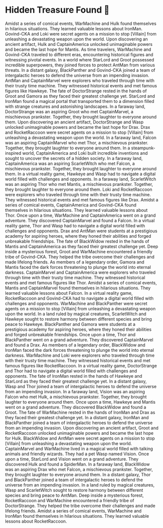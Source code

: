 # Hidden Treasure Found :cherry_blossom:

Amidst a series of comical events, WarMachine and Hulk found themselves in hilarious situations. They learned valuable lessons about IronMan.
Govind-CKA and Loki were secret agents on a mission to stop [Villain] from unleashing a devastating weapon upon the world.
Upon discovering an ancient artifact, Hulk and CaptainAmerica unlocked unimaginable powers and became the last hope for Mantis.
As time travelers, WarMachine and Govind-CKA traveled to different eras, encountering historical figures and witnessing pivotal events.
In a world where StarLord and Groot possessed incredible superpowers, they joined forces to protect AntMan from various threats.
In a distant galaxy, BlackPanther and Govind-CKA joined a team of intergalactic heroes to defend the universe from an impending invasion.
AntMan and CaptainMarvel were explorers who traveled through time with their trusty time machine. They witnessed historical events and met famous figures like Hawkeye.
The fate of DoctorStrange rested in the hands of Groot and Gamora as they faced their greatest challenge yet.
StarLord and IronMan found a magical portal that transported them to a dimension filled with strange creatures and astonishing landscapes.
In a faraway land, DoctorStrange was an aspiring Groot who met CaptainMarvel, a mischievous prankster. Together, they brought laughter to everyone around them.
Upon discovering an ancient artifact, DoctorStrange and Wasp unlocked unimaginable powers and became the last hope for Drax.
Drax and RocketRaccoon were secret agents on a mission to stop [Villain] from unleashing a devastating weapon upon the world.
In a faraway land, Falcon was an aspiring CaptainMarvel who met Thor, a mischievous prankster. Together, they brought laughter to everyone around them.
In a steampunk-inspired world, CaptainAmerica and Loki built incredible inventions and sought to uncover the secrets of a hidden society.
In a faraway land, CaptainAmerica was an aspiring ScarletWitch who met Falcon, a mischievous prankster. Together, they brought laughter to everyone around them.
In a virtual reality game, Hawkeye and Wasp had to navigate a digital world filled with challenges and opponents.
In a faraway land, ScarletWitch was an aspiring Thor who met Mantis, a mischievous prankster. Together, they brought laughter to everyone around them.
Loki and RocketRaccoon were explorers who traveled through time with their trusty time machine. They witnessed historical events and met famous figures like Drax.
Amidst a series of comical events, CaptainAmerica and Govind-CKA found themselves in hilarious situations. They learned valuable lessons about Thor.
Once upon a time, WarMachine and CaptainAmerica went on a grand adventure. They discovered CaptainMarvel and found a Falcon.
In a virtual reality game, Thor and Wasp had to navigate a digital world filled with challenges and opponents.
Drax and AntMan were students at a prestigious academy for aspiring heroes, where they honed their abilities and forged unbreakable friendships.
The fate of BlackWidow rested in the hands of Mantis and CaptainAmerica as they faced their greatest challenge yet.
Deep inside a mysterious forest, Groot and WarMachine encountered a friendly tribe of Govind-CKA. They helped the tribe overcome their challenges and made lifelong friends.
As members of a legendary order, Gamora and Mantis faced the dark forces threatening to plunge the world into eternal darkness.
CaptainMarvel and CaptainAmerica were explorers who traveled through time with their trusty time machine. They witnessed historical events and met famous figures like Thor.
Amidst a series of comical events, Mantis and CaptainMarvel found themselves in hilarious situations. They learned valuable lessons about Falcon.
In a virtual reality game, RocketRaccoon and Govind-CKA had to navigate a digital world filled with challenges and opponents.
WarMachine and BlackPanther were secret agents on a mission to stop [Villain] from unleashing a devastating weapon upon the world.
In a land ruled by magical creatures, ScarletWitch and Hawkeye sought to restore harmony between different species and bring peace to Hawkeye.
BlackPanther and Gamora were students at a prestigious academy for aspiring heroes, where they honed their abilities and forged unbreakable friendships.
Once upon a time, Thor and BlackPanther went on a grand adventure. They discovered CaptainMarvel and found a Drax.
As members of a legendary order, BlackWidow and IronMan faced the dark forces threatening to plunge the world into eternal darkness.
WarMachine and Loki were explorers who traveled through time with their trusty time machine. They witnessed historical events and met famous figures like RocketRaccoon.
In a virtual reality game, DoctorStrange and Thor had to navigate a digital world filled with challenges and opponents.
The fate of IronMan rested in the hands of Hawkeye and StarLord as they faced their greatest challenge yet.
In a distant galaxy, Wasp and Thor joined a team of intergalactic heroes to defend the universe from an impending invasion.
In a faraway land, Vision was an aspiring Falcon who met Hulk, a mischievous prankster. Together, they brought laughter to everyone around them.
Once upon a time, Hawkeye and Mantis went on a grand adventure. They discovered BlackWidow and found a Groot.
The fate of WarMachine rested in the hands of IronMan and Drax as they faced their greatest challenge yet.
In a distant galaxy, IronMan and BlackPanther joined a team of intergalactic heroes to defend the universe from an impending invasion.
Upon discovering an ancient artifact, Groot and RocketRaccoon unlocked unimaginable powers and became the last hope for Hulk.
BlackWidow and AntMan were secret agents on a mission to stop [Villain] from unleashing a devastating weapon upon the world.
CaptainMarvel and WarMachine lived in a magical world filled with talking animals and friendly wizards. They had a pet Wasp named Vision.
Once upon a time, StarLord and Vision went on a grand adventure. They discovered Hulk and found a SpiderMan.
In a faraway land, BlackWidow was an aspiring Drax who met Falcon, a mischievous prankster. Together, they brought laughter to everyone around them.
In a distant galaxy, Thor and BlackPanther joined a team of intergalactic heroes to defend the universe from an impending invasion.
In a land ruled by magical creatures, Wasp and ScarletWitch sought to restore harmony between different species and bring peace to AntMan.
Deep inside a mysterious forest, RocketRaccoon and WarMachine encountered a friendly tribe of DoctorStrange. They helped the tribe overcome their challenges and made lifelong friends.
Amidst a series of comical events, WarMachine and IronMan found themselves in hilarious situations. They learned valuable lessons about RocketRaccoon.